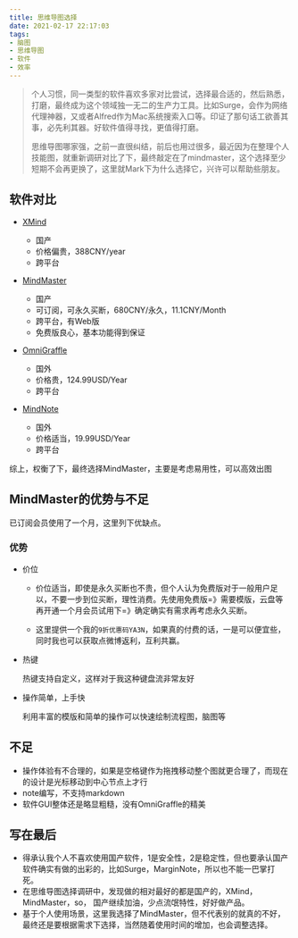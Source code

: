```yaml
---
title: 思维导图选择
date: 2021-02-17 22:17:03
tags:
- 脑图
- 思维导图
- 软件
- 效率
---
```


> 个人习惯，同一类型的软件喜欢多家对比尝试，选择最合适的，然后熟悉，打磨，最终成为这个领域独一无二的生产力工具。比如Surge，会作为网络代理神器，又或者Alfred作为Mac系统搜索入口等。印证了那句话工欲善其事，必先利其器。好软件值得寻找，更值得打磨。
>
> 思维导图哪家强，之前一直很纠结，前后也用过很多，最近因为在整理个人技能图，就重新调研对比了下，最终敲定在了mindmaster，这个选择至少短期不会再更换了，这里就Mark下为什么选择它，兴许可以帮助些朋友。

## 软件对比

- [XMind](https://www.xmind.cn/pricing/)
  - 国产
  - 价格偏贵，388CNY/year
  - 跨平台
- [MindMaster](https://www.edrawsoft.cn/order/mindmaster_buy.html)
  - 国产
  - 可订阅，可永久买断，680CNY/永久，11.1CNY/Month
  - 跨平台，有Web版
  - 免费版良心，基本功能得到保证
- [OmniGraffle](https://www.omnigroup.com/omnigraffle/)
  - 国外
  - 价格贵，124.99USD/Year
  - 跨平台

- [MindNote](https://mindnode.com/download)
  - 国外
  - 价格适当，19.99USD/Year
  - 跨平台

综上，权衡了下，最终选择MindMaster，主要是考虑易用性，可以高效出图

## MindMaster的优势与不足

已订阅会员使用了一个月，这里列下优缺点。

### 优势

- 价位

  - 价位适当，即使是永久买断也不贵，但个人认为免费版对于一般用户足以，不要一步到位买断，理性消费。先使用免费版=》需要模版，云盘等再开通一个月会员试用下=》确定确实有需求再考虑永久买断。

  - 这里提供一个我的`9折优惠码YA3N`，如果真的付费的话，一是可以便宜些，同时我也可以获取点微博返利，互利共赢。

- 热键

  热键支持自定义，这样对于我这种键盘流非常友好

- 操作简单，上手快

  利用丰富的模版和简单的操作可以快速绘制流程图，脑图等

## 不足

- 操作体验有不合理的，如果是空格键作为拖拽移动整个图就更合理了，而现在的设计是光标移动到中心节点上才行
- note编写，不支持markdown
- 软件GUI整体还是略显粗糙，没有OmniGraffle的精美



## 写在最后

- 得承认我个人不喜欢使用国产软件，1是安全性，2是稳定性，但也要承认国产软件确实有做的出彩的，比如Surge，MarginNote，所以也不能一巴掌打死。
- 在思维导图选择调研中，发现做的相对最好的都是国产的，XMind，MindMaster，so， 国产继续加油，少点流氓特性，好好做产品。
- 基于个人使用场景，这里我选择了MindMaster，但不代表别的就真的不好，最终还是要根据需求下选择，当然随着使用时间的增加，也会调整选择。